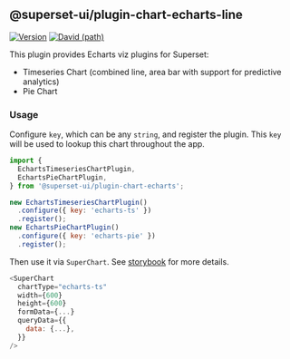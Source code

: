 ## @superset-ui/plugin-chart-echarts-line

[![Version](https://img.shields.io/npm/v/@superset-ui/plugin-chart-echarts.svg?style=flat-square)](https://img.shields.io/npm/v/@superset-ui/plugin-chart-echarts.svg?style=flat-square)
[![David (path)](https://img.shields.io/david/apache-superset/superset-ui.svg?path=packages%2Fsuperset-ui-plugin-chart-echarts&style=flat-square)](https://david-dm.org/apache-superset/superset-ui?path=packages/superset-ui-plugin-chart-echarts)

This plugin provides Echarts viz plugins for Superset:
- Timeseries Chart (combined line, area bar with support for predictive analytics)
- Pie Chart

### Usage

Configure `key`, which can be any `string`, and register the plugin. This `key` will be used to lookup this chart throughout the app.

```js
import {
  EchartsTimeseriesChartPlugin,
  EchartsPieChartPlugin,
} from '@superset-ui/plugin-chart-echarts';

new EchartsTimeseriesChartPlugin()
  .configure({ key: 'echarts-ts' })
  .register();
new EchartsPieChartPlugin()
  .configure({ key: 'echarts-pie' })
  .register();
```

Then use it via `SuperChart`. See [storybook](https://apache-superset.github.io/superset-ui/?selectedKind=plugin-chart-echarts-line) for more details.

```js
<SuperChart
  chartType="echarts-ts"
  width={600}
  height={600}
  formData={...}
  queryData={{
    data: {...},
  }}
/>
```
